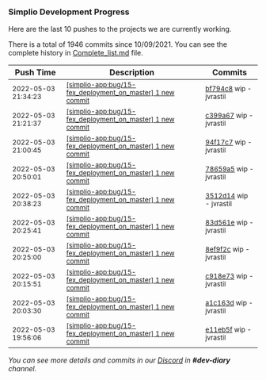 
### Simplio Development Progress

Here are the last 10 pushes to the projects we are currently working.

There is a total of 1946 commits since 10/09/2021. You can see the complete history in
 [Complete_list.md](Complete_list.md) file.

| Push Time | Description | Commits |
| --- | --- | --- |
| <sub>2022-05-03 21:34:23</sub> | <sub>[[simplio-app:bug/15\-fex\_deployment\_on\_master] 1 new commit](https://github.com/SimplioOfficial/simplio-app/commit/bf794c8eff35886daa1dd36a244443971e411449)</sub> | <sub>[bf794c8](https://github.com/SimplioOfficial/simplio-app/commit/bf794c8eff35886daa1dd36a244443971e411449) wip - jvrastil</sub> |
| <sub>2022-05-03 21:21:37</sub> | <sub>[[simplio-app:bug/15\-fex\_deployment\_on\_master] 1 new commit](https://github.com/SimplioOfficial/simplio-app/commit/c399a67b0e6bf8cafe412a9397c931f73ec3624d)</sub> | <sub>[c399a67](https://github.com/SimplioOfficial/simplio-app/commit/c399a67b0e6bf8cafe412a9397c931f73ec3624d) wip - jvrastil</sub> |
| <sub>2022-05-03 21:00:45</sub> | <sub>[[simplio-app:bug/15\-fex\_deployment\_on\_master] 1 new commit](https://github.com/SimplioOfficial/simplio-app/commit/94f17c7671e6900a75d281de81bead497e707162)</sub> | <sub>[94f17c7](https://github.com/SimplioOfficial/simplio-app/commit/94f17c7671e6900a75d281de81bead497e707162) wip - jvrastil</sub> |
| <sub>2022-05-03 20:50:01</sub> | <sub>[[simplio-app:bug/15\-fex\_deployment\_on\_master] 1 new commit](https://github.com/SimplioOfficial/simplio-app/commit/78659a5fc1c002d6b488952c194d08022626a486)</sub> | <sub>[78659a5](https://github.com/SimplioOfficial/simplio-app/commit/78659a5fc1c002d6b488952c194d08022626a486) wip - jvrastil</sub> |
| <sub>2022-05-03 20:38:23</sub> | <sub>[[simplio-app:bug/15\-fex\_deployment\_on\_master] 1 new commit](https://github.com/SimplioOfficial/simplio-app/commit/3512d14cdfc2b9b3eec1665c3121b231eb6cbe0e)</sub> | <sub>[3512d14](https://github.com/SimplioOfficial/simplio-app/commit/3512d14cdfc2b9b3eec1665c3121b231eb6cbe0e) wip - jvrastil</sub> |
| <sub>2022-05-03 20:25:41</sub> | <sub>[[simplio-app:bug/15\-fex\_deployment\_on\_master] 1 new commit](https://github.com/SimplioOfficial/simplio-app/commit/83d561e875369c0b54608213d9dd1dfe4cd3d20d)</sub> | <sub>[83d561e](https://github.com/SimplioOfficial/simplio-app/commit/83d561e875369c0b54608213d9dd1dfe4cd3d20d) wip - jvrastil</sub> |
| <sub>2022-05-03 20:25:00</sub> | <sub>[[simplio-app:bug/15\-fex\_deployment\_on\_master] 1 new commit](https://github.com/SimplioOfficial/simplio-app/commit/8ef9f2c067f41d74be60fb9ec605fd9a3f9cc577)</sub> | <sub>[8ef9f2c](https://github.com/SimplioOfficial/simplio-app/commit/8ef9f2c067f41d74be60fb9ec605fd9a3f9cc577) wip - jvrastil</sub> |
| <sub>2022-05-03 20:15:51</sub> | <sub>[[simplio-app:bug/15\-fex\_deployment\_on\_master] 1 new commit](https://github.com/SimplioOfficial/simplio-app/commit/c918e7364c85e5acf1e9c42e5fe8e873bf46dd1e)</sub> | <sub>[c918e73](https://github.com/SimplioOfficial/simplio-app/commit/c918e7364c85e5acf1e9c42e5fe8e873bf46dd1e) wip - jvrastil</sub> |
| <sub>2022-05-03 20:03:30</sub> | <sub>[[simplio-app:bug/15\-fex\_deployment\_on\_master] 1 new commit](https://github.com/SimplioOfficial/simplio-app/commit/a1c163d643de02756c10eb48e29cf346aab9bdf9)</sub> | <sub>[a1c163d](https://github.com/SimplioOfficial/simplio-app/commit/a1c163d643de02756c10eb48e29cf346aab9bdf9) wip - jvrastil</sub> |
| <sub>2022-05-03 19:56:06</sub> | <sub>[[simplio-app:bug/15\-fex\_deployment\_on\_master] 1 new commit](https://github.com/SimplioOfficial/simplio-app/commit/e11eb5f867c414a62eeb2e17711dfe721f630493)</sub> | <sub>[e11eb5f](https://github.com/SimplioOfficial/simplio-app/commit/e11eb5f867c414a62eeb2e17711dfe721f630493) wip - jvrastil</sub> |

_You can see more details and commits in our [Discord](https://discord.gg/aKhjuwZmdP) in **#dev-diary** channel._
